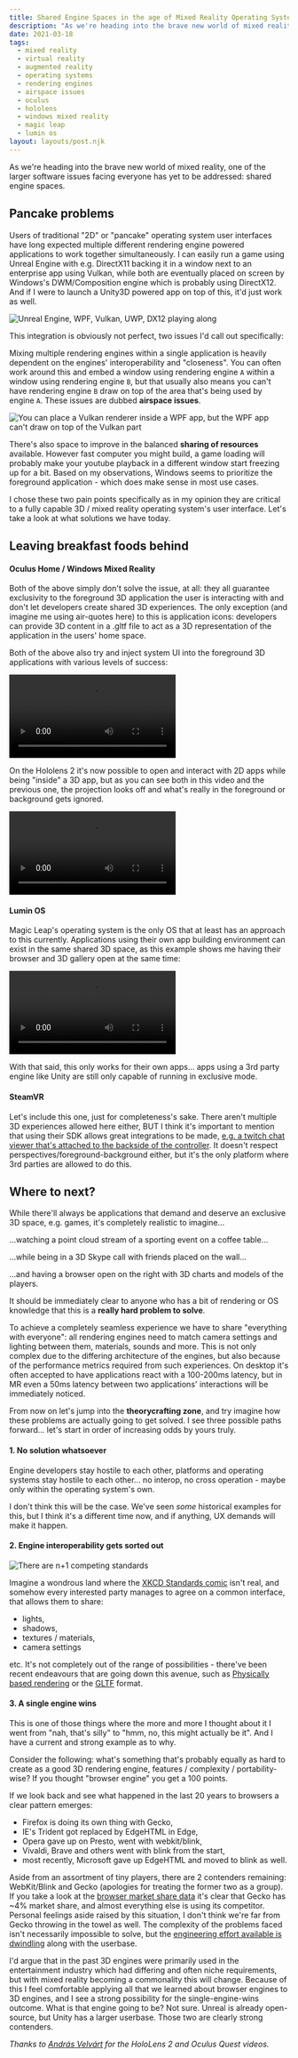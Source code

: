 ```yaml
---
title: Shared Engine Spaces in the age of Mixed Reality Operating Systems
description: "As we're heading into the brave new world of mixed reality, one of the larger software issues facing everyone has yet to be addressed: shared engine spaces."
date: 2021-03-18
tags:
  - mixed reality
  - virtual reality
  - augmented reality
  - operating systems
  - rendering engines
  - airspace issues
  - oculus
  - hololens
  - windows mixed reality
  - magic leap
  - lumin os
layout: layouts/post.njk
---
```

As we're heading into the brave new world of mixed reality, one of the larger software issues facing everyone has yet to be addressed: shared engine spaces.

## Pancake problems

Users of traditional "2D" or "pancake" operating system user interfaces have long expected multiple different rendering engine powered applications to work together simultaneously. I can easily run a game using Unreal Engine with e.g. DirectX11 backing it in a window next to an enterprise app using Vulkan, while both are eventually placed on screen by Windows's DWM/Composition engine which is probably using DirectX12. And if I were to launch a Unity3D powered app on top of this, it'd just work as well. 

![Unreal Engine, WPF, Vulkan, UWP, DX12 playing along](/img/mrosengine/desktop.png)

This integration is obviously not perfect, two issues I'd call out specifically:

Mixing multiple rendering engines within a single application is heavily dependent on the engines' interoperability and "closeness". You can often work around this and embed a window using rendering engine `A` within a window using rendering engine `B`, but that usually also means you can't have rendering engine `B` draw on top of the area that's being used by engine `A`. These issues are dubbed **airspace issues**.

![You can place a Vulkan renderer inside a WPF app, but the WPF app can't draw on top of the Vulkan part](/img/mrosengine/airspace.png)

There's also space to improve in the balanced **sharing of resources** available. However fast computer you might build, a game loading will probably make your youtube playback in a different window start freezing up for a bit. Based on my observations, Windows seems to prioritize the foreground application - which does make sense in most use cases.

I chose these two pain points specifically as in my opinion they are critical to a fully capable 3D / mixed reality operating system's user interface. Let's take a look at what solutions we have today.

## Leaving breakfast foods behind

#### Oculus Home / Windows Mixed Reality

Both of the above simply don't solve the issue, at all: they all guarantee exclusivity to the foreground 3D application the user is interacting with and don't let developers create shared 3D experiences. The only exception (and imagine me using air-quotes here) to this is application icons: developers can provide 3D content in a .gltf file to act as a 3D representation of the application in the users' home space.

Both of the above also try and inject system UI into the foreground 3D applications with various levels of success:

![Quest System UI in an app](/img/mrosengine/quest.mp4)

On the Hololens 2 it's now possible to open and interact with 2D apps while being "inside" a 3D app, but as you can see both in this video and the previous one, the projection looks off and what's really in the foreground or background gets ignored.

![HoloLens 2D app overlay in a 3D app](/img/mrosengine/winmr.mp4)

#### Lumin OS

Magic Leap's operating system is the only OS that at least has an approach to this currently. Applications using their own app building environment can exist in the same shared 3D space, as this example shows me having their browser and 3D gallery open at the same time: 

![Lumin OS multiple 3D apps](/img/mrosengine/magicleap.mp4)

With that said, this only works for their own apps… apps using a 3rd party engine like Unity are still only capable of running in exclusive mode.

#### SteamVR

Let's include this one, just for completeness's sake. There aren't multiple 3D experiences allowed here either, BUT I think it's important to mention that using their SDK allows great integrations to be made, [e.g. a twitch chat viewer that's attached to the backside of the controller](https://store.steampowered.com/app/586210/OVRdrop/). It doesn't respect perspectives/foreground-background either, but it's the only platform where 3rd parties are allowed to do this.

## Where to next? 

While there'll always be applications that demand and deserve an exclusive 3D space, e.g. games, it's completely realistic to imagine...

...watching a point cloud stream of a sporting event on a coffee table...

...while being in a 3D Skype call with friends placed on the wall...

...and having a browser open on the right with 3D charts and models of the players.

It should be immediately clear to anyone who has a bit of rendering or OS knowledge that this is a **really hard problem to solve**.

To achieve a completely seamless experience we have to share "everything with everyone": all rendering engines need to match camera settings and lighting between them, materials, sounds and more. This is not only complex due to the differing architecture of the engines, but also because of the performance metrics required from such experiences. On desktop it's often accepted to have applications react with a 100-200ms latency, but in MR even a 50ms latency between two applications' interactions will be immediately noticed.

From now on let's jump into the **theorycrafting zone**, and try imagine how these problems are actually going to get solved. I see three possible paths forward... let's start in order of increasing odds by yours truly.

#### 1. No solution whatsoever

Engine developers stay hostile to each other, platforms and operating systems stay hostile to each other... no interop, no cross operation - maybe only within the operating system's own. 

I don't think this will be the case. We've seen _some_ historical examples for this, but I think it's a different time now, and if anything, UX demands will make it happen.

#### 2. Engine interoperability gets sorted out

![There are n+1 competing standards](https://imgs.xkcd.com/comics/standards.png)

Imagine a wondrous land where the [XKCD Standards comic](https://xkcd.com/927/) isn't real, and somehow every interested party manages to agree on a common interface, that allows them to share:

- lights, 
- shadows,
- textures / materials,
- camera settings

etc. It's not completely out of the range of possibilities - there've been recent endeavours that are going down this avenue, such as [Physically based rendering](https://en.wikipedia.org/wiki/Physically_based_rendering) or the [GLTF](https://www.khronos.org/gltf/) format.

#### 3. A single engine wins

This is one of those things where the more and more I thought about it I went from "nah, that's silly" to "hmm, no, this might actually be it". And I have a current and strong example as to why.

Consider the following: what's something that's probably equally as hard to create as a good 3D rendering engine, features / complexity / portability-wise? If you thought "browser engine" you get a 100 points.

If we look back and see what happened in the last 20 years to browsers a clear pattern emerges:
- Firefox is doing its own thing with Gecko,
- IE's Trident got replaced by EdgeHTML in Edge,
- Opera gave up on Presto, went with webkit/blink,
- Vivaldi, Brave and others went with blink from the start,
- most recently, Microsoft gave up EdgeHTML and moved to blink as well.

Aside from an assortment of tiny players, there are 2 contenders remaining: WebKit/Blink and Gecko (apologies for treating the former two as a group). If you take a look at the [browser market share data](https://gs.statcounter.com/browser-market-share) it's clear that Gecko has ~4% market share, and almost everything else is using its competitor. Personal feelings aside raised by this situation, I don't think we're far from Gecko throwing in the towel as well. The complexity of the problems faced isn't necessarily impossible to solve, but the [engineering effort available is dwindling](https://arstechnica.com/information-technology/2020/08/firefox-maker-mozilla-lays-off-250-workers-says-covid-19-lowered-revenue/)  along with the userbase.

I'd argue that in the past 3D engines were primarily used in the entertainment industry which had differing and often niche requirements, but with mixed reality becoming a commonality this will change. Because of this I feel comfortable applying all that we learned about browser engines to 3D engines, and I see a strong possibility for the single-engine-wins outcome. What is that engine going to be? Not sure. Unreal is already open-source, but Unity has a larger userbase. Those two are clearly strong contenders.

_Thanks to [András Velvárt](https://twitter.com/vbandi) for the HoloLens 2 and Oculus Quest videos._